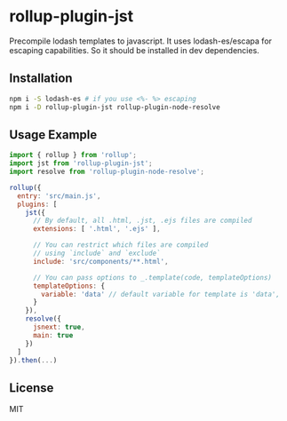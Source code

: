 # rollup-plugin-jst

Precompile lodash templates to javascript. It uses lodash-es/escapa for escaping capabilities. So it should be installed in dev dependencies.


## Installation

```bash
npm i -S lodash-es # if you use <%- %> escaping
npm i -D rollup-plugin-jst rollup-plugin-node-resolve
```


## Usage Example

```js
import { rollup } from 'rollup';
import jst from 'rollup-plugin-jst';
import resolve from 'rollup-plugin-node-resolve';

rollup({
  entry: 'src/main.js',
  plugins: [
    jst({
      // By default, all .html, .jst, .ejs files are compiled
      extensions: [ '.html', '.ejs' ],

      // You can restrict which files are compiled
      // using `include` and `exclude`
      include: 'src/components/**.html',

      // You can pass options to _.template(code, templateOptions)
      templateOptions: {
        variable: 'data' // default variable for template is 'data',
      }
    }),
    resolve({
      jsnext: true,
      main: true
    })
  ]
}).then(...)
```

## License

MIT

